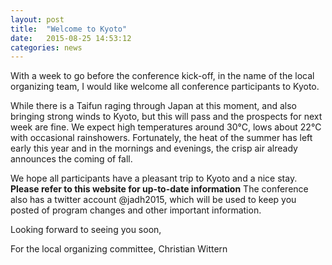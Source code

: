 ```yaml
---
layout: post
title:  "Welcome to Kyoto"
date:   2015-08-25 14:53:12
categories: news
---
```


With a week to go before the conference kick-off, in the name of the
local organizing team, I would like welcome all conference
participants to Kyoto.

While there is a Taifun raging through Japan at this moment, and also
bringing strong winds to Kyoto, but this will pass and the prospects
for next week are fine.  We expect high temperatures around 30°C, lows
about 22°C with occasional rainshowers.  Fortunately, the heat of the
summer has left early this year and in the mornings and evenings, the
crisp air already announces the coming of fall.

We hope all participants have a pleasant trip to Kyoto and a nice
stay.  **Please refer to this website for up-to-date information**  The
conference also has a twitter account @jadh2015, which will be
used to keep you posted of program changes and other important
information.

Looking forward to seeing you soon,

For the local organizing committee,  Christian Wittern


